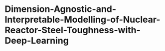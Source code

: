 # Dimension-Agnostic-and-Interpretable-Modelling-of-Nuclear-Reactor-Steel-Toughness-with-Deep-Learning